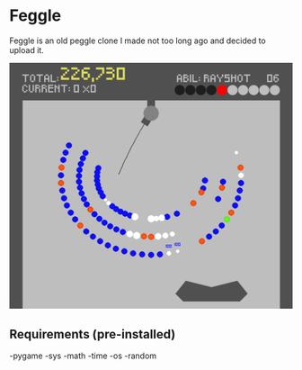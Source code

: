 # Feggle
Feggle is an old peggle clone I made not too long ago and decided to upload it.

![alt text](https://github.com/FergusGriggs/Feggle/blob/master/screenshot0.png)

## Requirements (pre-installed)

-pygame
-sys
-math
-time
-os
-random

